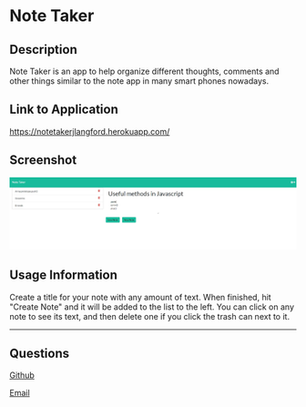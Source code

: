 
# Note Taker

## Description

Note Taker is an app to help organize different thoughts, comments and other things similar to the note app in many smart phones nowadays.

## Link to Application

https://notetakerjlangford.herokuapp.com/

## Screenshot

![alt text](assets/screenshot.jpg)

## Usage Information

Create a title for your note with any amount of text. When finished, hit "Create Note" and it will be added to the list to the left. You can click on any note to see its text, and then delete one if you click the trash can next to it.

---

## Questions

[Github](https://github.com/Jeffry_Langford)

[Email](jblangford97@gmail.com)

